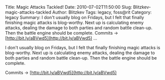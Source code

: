 Title: Magic Attacks Tackled!
Date: 2010-07-02T11:50:00
Slug: Blitzkev-magic-attacks-tackled
Author: Blitzkev
Tags: legacy, foss@rit
Category: legacy
Summary: I don't usually blog on Fridays, but I felt that finally finishing magic attacks is blog-worthy. Next up is calculating enemy attacks, dealing the damage to both parties and random battle clean-up. Then the battle engine should be complete.  Commits -> [http://bit.ly/aBVwd5](http://bit.ly/aBVwd5)   ... 

I don't usually blog on Fridays, but I felt that finally finishing magic
attacks is blog-worthy. Next up is calculating enemy attacks, dealing the
damage to both parties and random battle clean-up. Then the battle engine
should be complete.

Commits -> [http://bit.ly/aBVwd5](http://bit.ly/aBVwd5)

